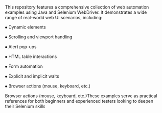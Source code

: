 This repository features a comprehensive collection of web automation examples using Java and Selenium WebDriver. It demonstrates a wide range of real-world web UI scenarios, including:

⦁	Dynamic elements

⦁	Scrolling and viewport handling

⦁	Alert pop-ups

⦁	HTML table interactions

⦁	Form automation

⦁	Explicit and implicit waits

⦁	Browser actions (mouse, keyboard, etc.)

Browser actions (mouse, keyboard, etc.)These examples serve as practical references for both beginners and experienced testers looking to deepen their Selenium skills
